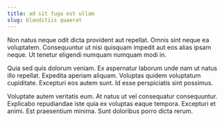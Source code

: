 ```yaml
---
title: ad sit fuga est ullam
slug: blanditiis quaerat
---
```


Non natus neque odit dicta provident aut repellat. Omnis sint neque ea voluptatem. Consequuntur ut nisi quisquam impedit aut eos alias ipsam neque. Ut tenetur eligendi numquam numquam modi in.

Quia sed quis dolorum veniam. Ex aspernatur laborum unde nam ut natus illo repellat. Expedita aperiam aliquam. Voluptas quidem voluptatum cupiditate. Excepturi eos autem sunt. Id esse perspiciatis sint possimus.

Voluptate autem veritatis eum. At natus ut vel consequatur consequuntur. Explicabo repudiandae iste quia ex voluptas eaque tempora. Excepturi et animi. Est praesentium minima. Sunt doloribus porro dicta rerum.
